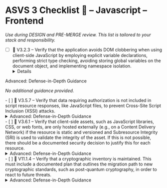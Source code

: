 # ASVS 3 Checklist 🔴 – Javascript – Frontend

_Use during DESIGN and PRE-MERGE review. This list is tailored to your stack and responsibility._

- [ ] 🔴 V3.2.3 – Verify that the application avoids DOM clobbering when using client-side JavaScript by employing explicit variable declarations, performing strict type checking, avoiding storing global variables on the document object, and implementing namespace isolation.
  <details>
<summary>Advanced: Defense-in-Depth Guidance</summary>

_No additional guidance provided._

</details>
- [ ] 🔴 V3.5.7 – Verify that data requiring authorization is not included in script resource responses, like JavaScript files, to prevent Cross-Site Script Inclusion (XSSI) attacks.
  <details>
<summary>Advanced: Defense-in-Depth Guidance</summary>

_No additional guidance provided._

</details>
- [ ] 🔴 V3.6.1 – Verify that client-side assets, such as JavaScript libraries, CSS, or web fonts, are only hosted externally (e.g., on a Content Delivery Network) if the resource is static and versioned and Subresource Integrity (SRI) is used to validate the integrity of the asset. If this is not possible, there should be a documented security decision to justify this for each resource.
  <details>
<summary>Advanced: Defense-in-Depth Guidance</summary>

_No additional guidance provided._

</details>
- [ ] 🔴 V11.1.4 – Verify that a cryptographic inventory is maintained. This must include a documented plan that outlines the migration path to new cryptographic standards, such as post-quantum cryptography, in order to react to future threats.
  <details>
<summary>Advanced: Defense-in-Depth Guidance</summary>

_No additional guidance provided._

</details>
